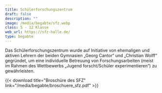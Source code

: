 ```yaml
---
title: Schülerforschungszentrum
draft: false
description: ""
image: /media/begabte/sfz.webp
class: 5 - 12 Klasse
web_url: https://sfz-halle.de/
type: begabte
---
```

Das Schülerforschungszentrum wurde auf Initiative von ehemaligen und aktiven Lehrern der beiden Gymnasien „Georg Cantor“ und „Christian Wolff“ gegründet, um eine individuelle Betreuung von Forschungsarbeiten (meist im Rahmen des Wettbewerbs „Jugend forscht/Schüler experimentieren“) zu gewährleisten.

{{< download title="Broschüre des SFZ" link="/media/begabte/broschuere_sfz.pdf" >}}
